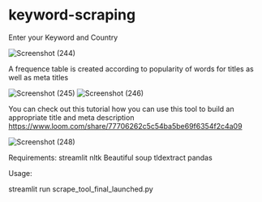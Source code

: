 # keyword-scraping

Enter your Keyword and Country 


![Screenshot (244)](https://user-images.githubusercontent.com/48671234/83961664-fd90ed00-a8b2-11ea-91e3-395a4d11b55f.png)

A frequence table is created according to popularity of words for titles as well as meta titles


![Screenshot (245)](https://user-images.githubusercontent.com/48671234/83961688-3af57a80-a8b3-11ea-9f68-a9b8d432a714.png)
![Screenshot (246)](https://user-images.githubusercontent.com/48671234/83961732-91fb4f80-a8b3-11ea-9916-d1e84856cf36.png)

 
 You can check out this tutorial how you can use this tool to build an appropriate title and meta description 
 https://www.loom.com/share/77706262c5c54ba5be69f6354f2c4a09
 
 
 ![Screenshot (248)](https://user-images.githubusercontent.com/48671234/83961789-46957100-a8b4-11ea-8e2b-db1d094e9430.png)
 
 
 
Requirements:
streamlit
nltk
Beautiful soup
tldextract 
pandas

Usage:

streamlit run scrape_tool_final_launched.py 


